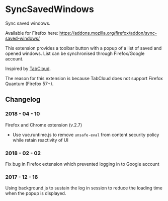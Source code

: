 # SyncSavedWindows

Sync saved windows.

Available for Firefox here: https://addons.mozilla.org/firefox/addon/sync-saved-windows/

This extension provides a toolbar button with a popup of a list of saved and opened windows. List can be synchronised through Firefox/Google account.

Inspired by [TabCloud](https://web.archive.org/web/20181102003417/https://addons.mozilla.org/en-US/firefox/addon/tabcloud/).

The reason for this extension is because TabCloud does not support Firefox Quantum (Firefox 57+).

## Changelog

### 2018 - 04 - 10

Firefox and Chrome extension (v.2.7)

- Use vue.runtime.js to remove `unsafe-eval` from content security policy while retain reactivity of UI

### 2018 - 02 - 02

Fix bug in Firefox extension which prevented logging in to Google account

### 2017 - 12 - 16

Using background.js to sustain the log in session to reduce the loading time when the popup is displayed.
